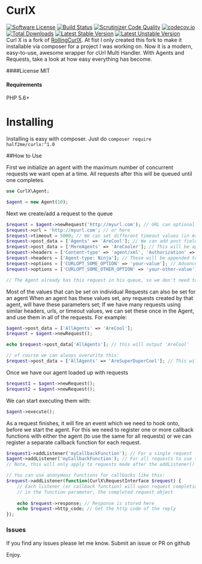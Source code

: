 # CurlX  
[![Software License](https://img.shields.io/badge/license-MIT-brightgreen.svg?style=flat-square)](LICENSE.txt)
[![Build Status](https://travis-ci.org/half2me/curlx.svg?branch=master)](https://travis-ci.org/half2me/curlx)
[![Scrutinizer Code Quality](https://scrutinizer-ci.com/g/half2me/curlx/badges/quality-score.png?b=master)](https://scrutinizer-ci.com/g/half2me/curlx/?branch=master)
[![codecov.io](https://codecov.io/github/half2me/curlx/coverage.svg?branch=master)](https://codecov.io/github/half2me/curlx?branch=master)
[![Total Downloads](https://img.shields.io/packagist/dt/half2me/curlx.svg?style=flat-square)](https://packagist.org/packages/half2me/curlx)
[![Latest Stable Version](https://img.shields.io/packagist/v/half2me/curlx.svg?style=flat-square&label=stable)](https://packagist.org/packages/half2me/curlx)
[![Latest Unstable Version](https://img.shields.io/packagist/vpre/half2me/curlx.svg?style=flat-square&label=unstable)](https://packagist.org/packages/half2me/curlx)  
Curl X is a fork of [RollingCurlX](https://github.com/marcushat/RollingCurlX). At fist I only created this fork to make it installable via composer for a project I was working on.
Now it is a modern, easy-to-use, awesome wrapper for cUrl Multi Handler. With Agents and Requests, take a look at how easy everything has become.

####License
MIT

#### Requirements
PHP 5.6+

# Installing
Installing is easy with composer. Just do
`composer require half2me/curlx:^1.0`

##How to Use

First we initialize an agent with the maximum number of concurrent requests we want open at a time.
All requests after this will be queued until one completes.

```php
use CurlX\Agent;

$agent = new Agent(10);
```

Next we create/add a request to the queue
```php
$request = $agent->newRequest('http://myurl.com'); // URL can optionally be set here
$request->url = 'http://myurl.com'; // or here
$request->timeout = 5000; // We can set different timeout values (in msec) for each request
$request->post_data = ['Agents' => 'AreCool']; // We can add post fields as arrays
$request->post_data = ['MoreAgents' => 'AreCooler']; // This will be appended to the post values already set
$request->headers = ['Content-type' => 'agent/xml', 'Authorization' => 'ninja-stuff']; // Headers can easily be set
$request->headers = ['Agent-type: Ninja']; // These will be appended to the header list
$request->options = ['CURLOPT_SOME_OPTION' => 'your-value']; // Advanced options can be set for cURL
$request->options = ['CURLOPT_SOME_OTHER_OPTION' => 'your-other-value']; // Chain these up, or add many in one array

// The Agent already has this request in his queue, so we don't need to do anything after modifying requests options.
```

Most of the values that can be set on individual Requests can also be set for an agent
When an agent has these values set, any requests created by that agent, will have these parameters set;
If we have many requests using similar headers, urls, or timeout values, we can set these once in the Agent,
and use them in all of the requests.
For example:
```php
$agent->post_data = ['AllAgents' => 'AreCool'];
$request = $agent->newRequest();

echo $request->post_data['AllAgents']; // this will output 'AreCool'

// of course we can always overwrite this:
$request->post_data = ['AllAgents' => 'AreSuperDuperCool']; // This will overwrite that post value
```

Once we have our agent loaded up with requests
```php
$request1 = $agent->newRequest();
$request2 = $agent->newRequest();
```
We can start executing them with:
```php
$agent->execute();
```

As a request finishes, it will fire an event which we need to hook onto, before we start the agent.
For this we need to register one or more callback functions with either the agent (to use the same for all requests)
or we can register a separate callback function for each request.
```php
$request1->addListener('myCallbackFunction'); // For a single request
$agent->addListener('myCallbackFunction'); // For all requests to use the same callback
// Note, this will only apply to requests made after the addListener() was called.

// You can use anonymous functions for callbacks like this:
$request->addListener(function(CurlX\RequestInterface $request) {
    // Each listener (or callback function) will upon request completion receieve
    // in the function parameter, the completed request object
    
    echo $request->response; // Response is stored here
    echo $request->http_code; // Get the http code of the reply
});
```


### Issues
If you find any issues please let me know. Submit an issue or PR on github

Enjoy.
